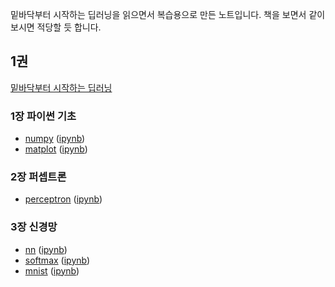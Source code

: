 밑바닥부터 시작하는 딥러닝을 읽으면서 복습용으로 만든 노트입니다.
책을 보면서 같이 보시면 적당할 듯 합니다.

## 1권
[밑바닥부터 시작하는 딥러닝](https://www.aladin.co.kr/shop/wproduct.aspx?ItemId=99518713)

### 1장 파이썬 기초
- [numpy](https://github.com/jinto/DLfS/blob/main/book1-01/01-1_numpy.pdf) ([ipynb](https://github.com/jinto/DLfS/blob/main/book1-01/01-1_numpy.ipynb))
- [matplot](https://github.com/jinto/DLfS/blob/main/book1-01/01-2_matplot.pdf) ([ipynb](https://github.com/jinto/DLfS/blob/main/book1-01/01-2_matplot.ipynb))

### 2장 퍼셉트론
- [perceptron](https://github.com/jinto/DLfS/blob/main/book1-02/02-perceptron.pdf) ([ipynb](https://github.com/jinto/DLfS/blob/main/book1-02/02-perceptron.ipynb))

### 3장 신경망
- [nn](https://github.com/jinto/DLfS/blob/main/book1-03/03-1-nn.pdf) ([ipynb](https://github.com/jinto/DLfS/blob/main/book1-03/03-1-nn.ipynb))
- [softmax](https://github.com/jinto/DLfS/blob/main/book1-03/03-5-softmax.pdf) ([ipynb](https://github.com/jinto/DLfS/blob/main/book1-03/03-5-softmax.ipynb))
- [mnist](https://github.com/jinto/DLfS/blob/main/book1-03/03-6-mnist.pdf) ([ipynb](https://github.com/jinto/DLfS/blob/main/book1-03/03-6-mnist.ipynb))


